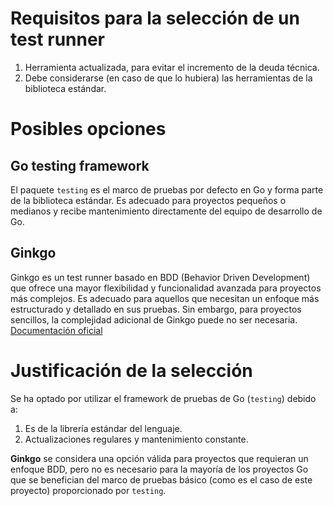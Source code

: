 # Requisitos para la selección de un test runner
1. Herramienta actualizada, para evitar el incremento de la deuda técnica.
2. Debe considerarse (en caso de que lo hubiera) las herramientas de la biblioteca estándar.

# Posibles opciones

## **Go testing framework**   
El paquete `testing` es el marco de pruebas por defecto en Go y forma parte de la biblioteca estándar. Es adecuado para proyectos pequeños o medianos y recibe mantenimiento directamente del equipo de desarrollo de Go.

## **Ginkgo**  
Ginkgo es un test runner basado en BDD (Behavior Driven Development) que ofrece una mayor flexibilidad y funcionalidad avanzada para proyectos más complejos. Es adecuado para aquellos que necesitan un enfoque más estructurado y detallado en sus pruebas. Sin embargo, para proyectos sencillos, la complejidad adicional de Ginkgo puede no ser necesaria.
[Documentación oficial](https://github.com/onsi/ginkgo)


# Justificación de la selección

Se ha optado por utilizar el framework de pruebas de Go (`testing`) debido a:

1. Es de la librería estándar del lenguaje.
2. Actualizaciones regulares y mantenimiento constante.

**Ginkgo** se considera una opción válida para proyectos que requieran un enfoque BDD, pero no es necesario para la mayoría de los proyectos Go que se benefician del marco de pruebas básico (como es el caso de este proyecto) proporcionado por `testing`.